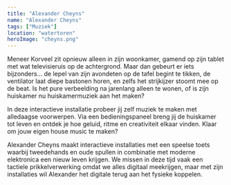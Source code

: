```yaml
---
title: "Alexander Cheyns"
name: "Alexander Cheyns"
tags: ["Muziek"]
location: "watertoren"
heroImage: "cheyns.png"
---
```


Meneer Korveel zit opnieuw alleen in zijn woonkamer, gamend op zijn tablet met wat televisieruis op de achtergrond. Maar dan gebeurt er iets bijzonders… de lepel van zijn avondeten op de tafel begint te tikken, de ventilator laat diepe bastonen horen, en zelfs het strijkijzer stoomt mee op de beat. Is het pure verbeelding na jarenlang alleen te wonen, of is zijn huiskamer nu huiskamermuziek aan het maken?

In deze interactieve installatie probeer jij zelf muziek te maken met alledaagse voorwerpen. Via een bedieningspaneel breng jij de huiskamer tot leven en ontdek je hoe geluid, ritme en creativiteit elkaar vinden. Klaar om jouw eigen house music te maken?

Alexander Cheyns maakt interactieve installaties met een speelse toets waarbij tweedehands en oude spullen in combinatie met moderne elektronica een nieuw leven krijgen. We missen in deze tijd vaak een tactiele prikkelverwerking omdat we alles digitaal meekrijgen, maar met zijn installaties wil Alexander het digitale terug aan het fysieke koppelen.
